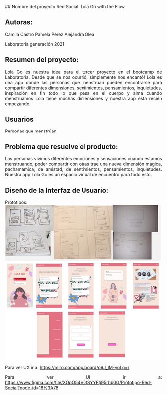 <div style="text-align: justify">  
## Nombre del proyecto
Red Social: Lola Go with the Flow

## Autoras:
Camila Castro
Pamela Pérez
Alejandra Olea

Laboratoria generación 2021

## Resumen del proyecto:

Lola Go es nuestra idea para el tercer proyecto en el bootcamp de Laboratoria.  Desde que se nos ocurrió, simplemente nos encantó!  Lola es una app donde las personas que menstrúan pueden encontrarse para compartir diferentes dimensiones, sentimientos, pensamientos, inquietudes, inspiración en fin todo lo que pasa en el cuerpo y alma cuando menstruamos 
Lola tiene muchas dimensiones y nuestra app esta recién empezando.
## Usuarios 

Personas que menstrúan

## Problema que resuelve el producto:

Las personas vivimos diferentes emociones y sensaciones cuando estamos menstruando, poder compartir con otras trae una nueva dimensión mágica, pachamamica, de  amistad, de sentimientos, pensamientos, inquietudes.  Nuestra app Lola Go es un espacio virtual de encuentro para todo esto. 

## Diseño de la Interfaz de Usuario:

Prototipos:
<img src="src/images/low-fi.jpeg" alt="paper-image" width="500"/>
<img src="src/images/hi-fi2.jpeg" alt="paper-image" width="500"/>

Para ver UX ir a:
https://miro.com/app/board/o9J_lM-yoLo=/

Para ver UI ir a: 
https://www.figma.com/file/XOpO54V0tSYYFtj95rhb0G/Prototipo-Red-Social?node-id=18%3A78

</div>















